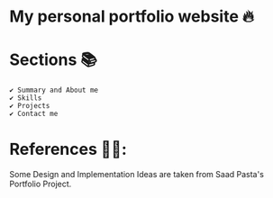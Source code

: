 # My personal portfolio website 🔥

# Sections 📚
```
✔️ Summary and About me
✔️ Skills
✔️ Projects
✔️ Contact me
```

# References 👏🏻:
Some Design and Implementation Ideas are taken from Saad Pasta's Portfolio Project.
